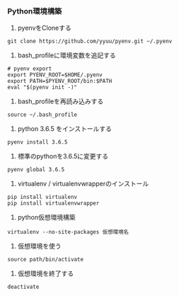 ### Python環境構築

1. pyenvをCloneする
```
git clone https://github.com/yyuu/pyenv.git ~/.pyenv
```

1. bash_profileに環境変数を追記する  
```
# pyenv export  
export PYENV_ROOT=$HOME/.pyenv  
export PATH=$PYENV_ROOT/bin:$PATH  
eval "$(pyenv init -)"  
```

1. bash_profileを再読み込みする
```
source ~/.bash_profile
```

1. python 3.6.5 をインストールする
```
pyenv install 3.6.5  
```

1. 標準のpythonを3.6.5に変更する
```
pyenv global 3.6.5  
```

1. virtualenv / virtualenvwrapperのインストール
```
pip install virtualenv  
pip install virtualenvwrapper  
```

1. python仮想環境構築
```
virtualenv --no-site-packages 仮想環境名
```

1. 仮想環境を使う
```
source path/bin/activate
```

1. 仮想環境を終了する
```
deactivate
```
